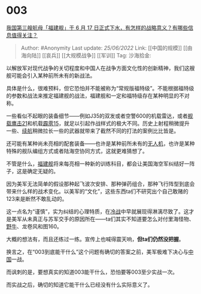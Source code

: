 # 003
[我国第三艘航母「福建舰」于 6 月 17 日正式下水，有怎样的战略意义？有哪些信息值得关注？](https://www.zhihu.com/question/538149575/answer/2533520310)

> Author: #Anonymity
> Last update: *25/06/2022*
> Link: [[中国的规模]] [[由海向陆]] [[哀兵]] [[大规模战争]] [[军训]]
> Tag:
> 沙海拾金:

以解放军对现代战争的关切程度和中国人在战争方面文化性的创新精神，我们这艘舰可能会引入某种前所未有的新战法。

具体是什么，很难预料，但它恐怕并不能被称为“常规版福特级”。不能根据福特级的参数和战法来推定福建舰的战法，福建舰和一定和福特级存在某种明显的不对称。

一些看似不起眼的装备细节——例如J35的双发或者空警600的机载雷达，或者[舰载鹰击21](https://www.zhihu.com/search?q=%E8%88%B0%E8%BD%BD%E9%B9%B0%E5%87%BB21&search_source=Entity&hybrid_search_source=Entity&hybrid_search_extra=%7B%22sourceType%22%3A%22answer%22%2C%22sourceId%22%3A2533520310%7D)和机载[霹雳15](https://www.zhihu.com/search?q=%E9%9C%B9%E9%9B%B315&search_source=Entity&hybrid_search_source=Entity&hybrid_search_extra=%7B%22sourceType%22%3A%22answer%22%2C%22sourceId%22%3A2533520310%7D)，就足以引起作战样式的极大不同。历史上射程稍微提升一些、[续航](https://www.zhihu.com/search?q=%E7%BB%AD%E8%88%AA&search_source=Entity&hybrid_search_source=Entity&hybrid_search_extra=%7B%22sourceType%22%3A%22answer%22%2C%22sourceId%22%3A2533520310%7D)稍微拉长一些的武器就带来了截然不同的打法的案例比比皆是。

还可能有某种尚未亮相的配套装备——也许是某种前所未有的[无人机](https://www.zhihu.com/search?q=%E6%97%A0%E4%BA%BA%E6%9C%BA&search_source=Entity&hybrid_search_source=Entity&hybrid_search_extra=%7B%22sourceType%22%3A%22answer%22%2C%22sourceId%22%3A2533520310%7D)，也许是某种特殊的舰队编组方式或者陆海空协同方式，这就更难猜想了。

不管是什么，[福建舰](https://www.zhihu.com/search?q=%E7%A6%8F%E5%BB%BA%E8%88%B0&search_source=Entity&hybrid_search_source=Entity&hybrid_search_extra=%7B%22sourceType%22%3A%22answer%22%2C%22sourceId%22%3A2533520310%7D)将来每亮相一种新的训练科目，都会让美国海空军纠结好一阵子，这是确定无疑的。

因为美军无法简单的假设那种起飞波次安排、那种弹药组合，那种飞行阵型到底会带来什么样的战术变化。以美军的“文化”，这些东西ta们不研究出个自己敢赌的123来是断然不敢乱动的。

这一点名为“谨慎”，实为纠结的心理特质，在[冷战](https://www.zhihu.com/search?q=%E5%86%B7%E6%88%98&search_source=Entity&hybrid_search_source=Entity&hybrid_search_extra=%7B%22sourceType%22%3A%22answer%22%2C%22sourceId%22%3A2533520310%7D)中早就展现得淋漓尽致了。这才是美军从未真正与苏军交手的原因所在——ta们其实不知道要怎么对付里海怪物、[野牛](https://www.zhihu.com/search?q=%E9%87%8E%E7%89%9B&search_source=Entity&hybrid_search_source=Entity&hybrid_search_extra=%7B%22sourceType%22%3A%22answer%22%2C%22sourceId%22%3A2533520310%7D)、龙卷风和图160。

大概的想法有，而且还练过一练。宣传上也喊得震天响，**但ta们仍然没把握**。

换言之，在“003到底能干什么”这个问题有确切的答案之前，美军极难下决心与[中国](https://www.zhihu.com/search?q=%E4%B8%AD%E5%9B%BD&search_source=Entity&hybrid_search_source=Entity&hybrid_search_extra=%7B%22sourceType%22%3A%22answer%22%2C%22sourceId%22%3A2533520310%7D)一战。

而讽刺的是，要想真实的知道003能干什么，恐怕要等003至少实战一次。

而实战之后，确切的知道它能干什么已经没有什么实际意义了。
